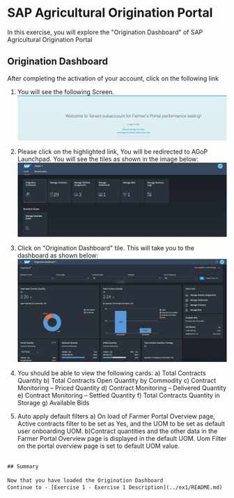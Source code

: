 # SAP Agricultural Origination Portal

In this exercise, you will explore the "Origination Dashboard" of SAP Agricultural Origination Portal

## Origination Dashboard

After completing the activation of your account, click on the following link

1.	You will see the following Screen.
<br>![](/exercises/ex0/images/Image1.png)

2.	Please click on the highlighted link, You will be redirected to AGoP Launchpad. You will see the tiles as shown in the image below:
<br>![](/exercises/ex0/images/Image2.png)
3. Click on "Origination Dashboard" tile. This will take you to the dashboard as shown below:
<br>![](/exercises/ex0/images/Image3.png)
4. You should be able to view the following cards:
     a) Total Contracts Quantity
     b) Total Contracts Open Quantity by Commodity
     c) Contract Monitoring – Priced Quantity
     d) Contract Monitoring – Delivered Quantity
     e) Contract Monitoring – Settled Quantity
     f) Total Contracts Quantity in Storage
     g) Available Bids

5. Auto apply default filters 
  a) On load of Farmer Portal Overview page, Active contracts filter to be set as Yes, and the UOM to be set as default user onboarding UOM. 
  b)Contract quantities and the other data in the Farmer Portal Overview page is displayed in the default UOM. Uom Filter on the portal overview page is       set to default UOM value.

```

## Summary

Now that you have loaded the Origination Dashboard
Continue to - [Exercise 1 - Exercise 1 Description](../ex1/README.md)
